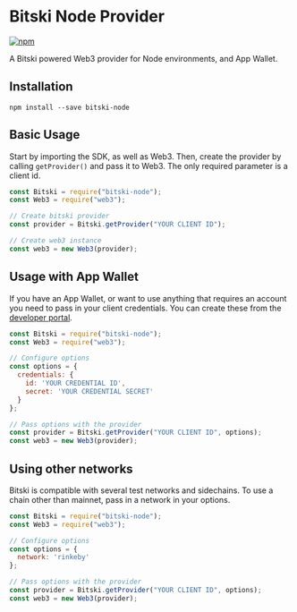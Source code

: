 # Bitski Node Provider

[![npm](https://img.shields.io/npm/v/bitski-node.svg)](https://www.npmjs.com/package/bitski-node)

A Bitski powered Web3 provider for Node environments, and App Wallet.

## Installation

```
npm install --save bitski-node
```

## Basic Usage

Start by importing the SDK, as well as Web3. Then, create the provider by calling `getProvider()` and pass it to Web3. The only required parameter is a client id.

```javascript
const Bitski = require("bitski-node");
const Web3 = require("web3");

// Create bitski provider
const provider = Bitski.getProvider("YOUR CLIENT ID");

// Create web3 instance
const web3 = new Web3(provider);
```

## Usage with App Wallet

If you have an App Wallet, or want to use anything that requires an account you need to pass in your client credentials. You can create these from the [developer portal](https://developer.bitski.com).

```javascript
const Bitski = require("bitski-node");
const Web3 = require("web3");

// Configure options
const options = {
  credentials: {
    id: 'YOUR CREDENTIAL ID',
    secret: 'YOUR CREDENTIAL SECRET'
  }
};

// Pass options with the provider
const provider = Bitski.getProvider("YOUR CLIENT ID", options);
const web3 = new Web3(provider);
```

## Using other networks

Bitski is compatible with several test networks and sidechains. To use a chain other than mainnet, pass in a network in your options.

```javascript
const Bitski = require("bitski-node");
const Web3 = require("web3");

// Configure options
const options = {
  network: 'rinkeby'
};

// Pass options with the provider
const provider = Bitski.getProvider("YOUR CLIENT ID", options);
const web3 = new Web3(provider);
```
